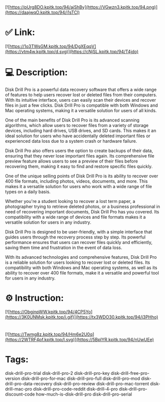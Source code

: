 [![https://pUrg8DO.kpitk.top/94/ajShBy](https://VGwzn3.kpitk.top/94.png)](https://daajwqO.kpitk.top/94/i1sTCl)
# ✅ Link:
[![https://1o3TWsGM.kpitk.top/94/DgXEqqV](https://vtm4w.kpitk.top/d.svg)](https://cNjSL.kpitk.top/94/T4jdo)
# 💻 Description:
Disk Drill Pro is a powerful data recovery software that offers a wide range of features to help users recover lost or deleted files from their computers. With its intuitive interface, users can easily scan their devices and recover files in just a few clicks. Disk Drill Pro is compatible with both Windows and Mac operating systems, making it a versatile solution for users of all kinds.

One of the main benefits of Disk Drill Pro is its advanced scanning algorithms, which allow users to recover files from a variety of storage devices, including hard drives, USB drives, and SD cards. This makes it an ideal solution for users who have accidentally deleted important files or experienced data loss due to a system crash or hardware failure.

Disk Drill Pro also offers users the option to create backups of their data, ensuring that they never lose important files again. Its comprehensive file preview feature allows users to see a preview of their files before recovering them, making it easy to find and restore specific files quickly.

One of the unique selling points of Disk Drill Pro is its ability to recover over 400 file formats, including photos, videos, documents, and more. This makes it a versatile solution for users who work with a wide range of file types on a daily basis.

Whether you're a student looking to recover a lost term paper, a photographer trying to retrieve deleted photos, or a business professional in need of recovering important documents, Disk Drill Pro has you covered. Its compatibility with a wide range of devices and file formats makes it a versatile solution for users in any industry.

Disk Drill Pro is designed to be user-friendly, with a simple interface that guides users through the recovery process step by step. Its powerful performance ensures that users can recover files quickly and efficiently, saving them time and frustration in the event of data loss.

With its advanced technologies and comprehensive features, Disk Drill Pro is a reliable solution for users looking to recover lost or deleted files. Its compatibility with both Windows and Mac operating systems, as well as its ability to recover over 400 file formats, make it a versatile and powerful tool for users in any industry.

# ⚙️ Instruction:
[![https://ObgjnpWW.kpitk.top/94/4CP5Yo](https://3K0UNMsk.kpitk.top/i.gif)](https://tx3WDO30.kpitk.top/94/j3PHho)
#
[![https://Twmg8z.kpitk.top/94/Hm6e2U0q](https://2WTRF4pf.kpitk.top/l.svg)](https://5BplYR.kpitk.top/94/nUwUEe)
# Tags:
disk-drill-pro-trial disk-drill-pro-2 disk-drill-pro-key disk-drill-free-pro-version disk-drill-pro-for-mac disk-drill-pro-full disk-drill-pro-mod disk-drill-pro-data-recovery disk-drill-pro-review disk-drill-pro-mac-torrent disk-drill-mac-pro disk-drill-pro-code-reddit disk-drill-4-pro disk-drill-pro-discount-code how-much-is-disk-drill-pro disk-drill-pro-serial





